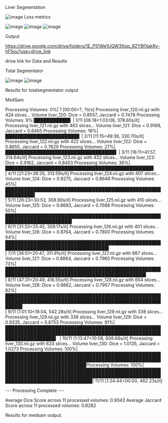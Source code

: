 Liver Segmentation

![image](https://github.com/user-attachments/assets/9cffe66e-acfb-4cc8-b31c-1d89bff5b856)
Loss metrics

![image](https://github.com/user-attachments/assets/a68e0f84-3779-4a03-8e02-98545c26fa13)
![image](https://github.com/user-attachments/assets/fd67759c-3686-42c9-94d5-fd18c2027559)
![image](https://github.com/user-attachments/assets/57af84bf-35ca-41bc-a2ec-e27d6da5dfb3)

Output

https://drive.google.com/drive/folders/1E_P51We1UQW3Xpp_RZYBfXakRy-hF5ou?usp=drive_link

drive link for Data and Results

Total Segmentator

![image](https://github.com/user-attachments/assets/cdde7558-7579-44e0-90f1-3af254a6c325)
![image](https://github.com/user-attachments/assets/a03c0b79-a628-4f81-ae7d-224600360b64)

Results for totalsegmentator output

MedSam

Processing Volumes:   0%|                                                                                                                              1 [00:00<?, ?it/s]
Processing liver_120.nii.gz with 424 slices...
   Volume liver_120: Dice = 0.8557, Jaccard = 0.7478
Processing Volumes:   9%|███████████▋                                                                                                                     | 1/11 [06:18<1:03:06, 378.60s/it]
Processing liver_121.nii.gz with 463 slices...
   Volume liver_121: Dice = 0.9169, Jaccard = 0.8465
Processing Volumes:  18%|███████████████████████▊                                                                                                           | 2/11 [11:15<49:36, 330.70s/it]
Processing liver_122.nii.gz with 422 slices...
   Volume liver_122: Dice = 0.8655, Jaccard = 0.7629
Processing Volumes:  27%|███████████████████████████████████▋                                                                                               | 3/11 [16:11<41:57, 314.64s/it]
Processing liver_123.nii.gz with 432 slices...
   Volume liver_123: Dice = 0.9162, Jaccard = 0.8453
Processing Volumes:  36%|███████████████████████████████████████████████▋                                                                              
     | 4/11 [21:23<36:35, 313.59s/it]
Processing liver_124.nii.gz with 407 slices...
   Volume liver_124: Dice = 0.9275, Jaccard = 0.8648
Processing Volumes:  45%|███████████████████████████████████████████████████████████▌                                                                  
     | 5/11 [26:23<30:53, 308.90s/it]
Processing liver_125.nii.gz with 410 slices...
   Volume liver_125: Dice = 0.8693, Jaccard = 0.7688
Processing Volumes:  55%|███████████████████████████████████████████████████████████████████████▍                                                      
     | 6/11 [31:33<25:45, 309.17s/it]
Processing liver_126.nii.gz with 401 slices...
   Volume liver_126: Dice = 0.8764, Jaccard = 0.7800
Processing Volumes:  64%|███████████████████████████████████████████████████████████████████████████████████▎                                          
     | 7/11 [36:51<20:47, 311.91s/it]
Processing liver_127.nii.gz with 987 slices...
   Volume liver_127: Dice = 0.8864, Jaccard = 0.7960
Processing Volumes:  73%|███████████████████████████████████████████████████████████████████████████████████████████████▎                              
     | 8/11 [47:31<20:49, 416.55s/it]
Processing liver_128.nii.gz with 654 slices...
   Volume liver_128: Dice = 0.8862, Jaccard = 0.7957
Processing Volumes:  82%|█████████████████████████████████████████████████████████████████████████████████████████████████████████▌                    
   | 9/11 [1:01:10<18:04, 542.28s/it]
Processing liver_129.nii.gz with 338 slices...
Processing liver_129.nii.gz with 338 slices...
   Volume liver_129: Dice = 0.9335, Jaccard = 0.8753
Processing Volumes:  91%|████████████████████████████████████████████████████████████████████████████████████████████████████████████████████▎           | 10/11 [1:13:47<10:08, 608.68s/it]
Processing liver_130.nii.gz with 624 slices...
   Volume liver_130: Dice = 1.0135, Jaccard = 1.0273
Processing Volumes: 100%|██████████████████████████████████████████████████████████████████████████████████████████████████████████████████████████████Processing Volumes: 100%|████████████████████████████████████████████████████████████████████████████████████████████████████████████████████████████████| 11/11 [1:24:44<00:00, 462.23s/it]

--- Processing Complete ---

Average Dice Score across 11 processed volumes: 0.9043
Average Jaccard Score across 11 processed volumes: 0.8282

Results for medsam output.

